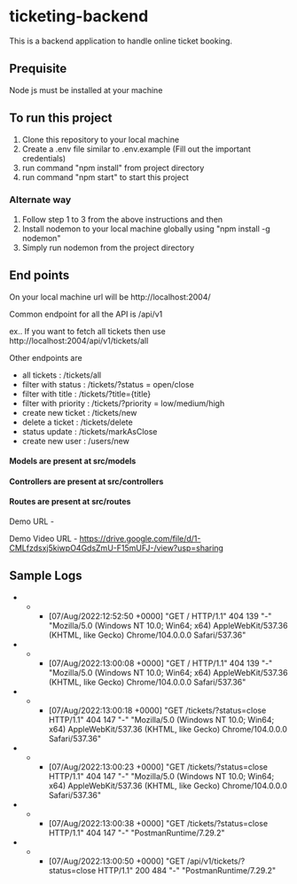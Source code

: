 # ticketing-backend
 This is a backend application to handle online ticket booking.
 
 ## Prequisite
 
 Node js must be installed at your machine
 
 ## To run this project
 
 1. Clone this repository to your local machine
 2. Create a .env file similar to .env.example (Fill out the important credentials)
 3. run command "npm install" from project directory
 4. run command "npm start" to start this project
 
 ### Alternate way 
 
 1. Follow step 1 to 3 from the above instructions and then
 2. Install nodemon to your local machine globally using "npm install -g nodemon" 
 3. Simply run nodemon from the project directory


## End points 

On your local machine url will be http://localhost:2004/

Common endpoint for all the API is /api/v1

ex.. If you want to fetch all tickets then use http://localhost:2004/api/v1/tickets/all

Other endpoints are 
 
- all tickets : /tickets/all
- filter with status : /tickets/?status = open/close
- filter with title : /tickets/?title={title}
- filter with priority : /tickets/?priority = low/medium/high
- create new ticket : /tickets/new
- delete a ticket : /tickets/delete
- status update : /tickets/markAsClose
- create new user : /users/new


#### Models are present at src/models
#### Controllers are present at src/controllers
#### Routes are present at src/routes



Demo URL - 

Demo Video URL -  https://drive.google.com/file/d/1-CMLfzdsxj5kiwpO4GdsZmU-F15mUFJ-/view?usp=sharing


## Sample Logs

- - - [07/Aug/2022:12:52:50 +0000] "GET / HTTP/1.1" 404 139 "-" "Mozilla/5.0 (Windows NT 10.0; Win64; x64) AppleWebKit/537.36 (KHTML, like Gecko) Chrome/104.0.0.0 Safari/537.36"
- - - [07/Aug/2022:13:00:08 +0000] "GET / HTTP/1.1" 404 139 "-" "Mozilla/5.0 (Windows NT 10.0; Win64; x64) AppleWebKit/537.36 (KHTML, like Gecko) Chrome/104.0.0.0 Safari/537.36"
- - - [07/Aug/2022:13:00:18 +0000] "GET /tickets/?status=close HTTP/1.1" 404 147 "-" "Mozilla/5.0 (Windows NT 10.0; Win64; x64) AppleWebKit/537.36 (KHTML, like Gecko) Chrome/104.0.0.0 Safari/537.36"
- - - [07/Aug/2022:13:00:23 +0000] "GET /tickets/?status=close HTTP/1.1" 404 147 "-" "Mozilla/5.0 (Windows NT 10.0; Win64; x64) AppleWebKit/537.36 (KHTML, like Gecko) Chrome/104.0.0.0 Safari/537.36"
- - - [07/Aug/2022:13:00:38 +0000] "GET /tickets/?status=close HTTP/1.1" 404 147 "-" "PostmanRuntime/7.29.2"
- - - [07/Aug/2022:13:00:50 +0000] "GET /api/v1/tickets/?status=close HTTP/1.1" 200 484 "-" "PostmanRuntime/7.29.2"




